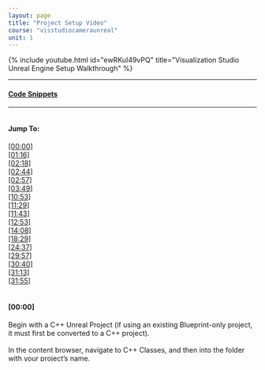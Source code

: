 ```yaml
---
layout: page
title: "Project Setup Video"
course: "visstudiocameraunreal"
unit: 1
---
```

{% include youtube.html id="ewRKuI49vPQ" title="Visualization Studio Unreal Engine Setup Walkthrough" %}

---

#### <a href="codesnippets.html" target="_blank">Code Snippets</a>

---
<div style="height: 500px; overflow: scroll;">
<h4>Jump To:</h4>
<p1>
<a href="#[00:00]">[00:00]</a><br>
<a href="#[01:16]">[01:16]</a><br>
<a href="#[02:18]">[02:18]</a><br>
<a href="#[02:44]">[02:44]</a><br>
<a href="#[02:57]">[02:57]</a><br>
<a href="#[03:49]">[03:49]</a><br>
<a href="#[10:53]">[10:53]</a><br>
<a href="#[11:29]">[11:29]</a><br>
<a href="#[11:43]">[11:43]</a><br>
<a href="#[12:53]">[12:53]</a><br>
<a href="#[14:08]">[14:08]</a><br>
<a href="#[18:29]">[18:29]</a><br>
<a href="#[24:37]">[24:37]</a><br>
<a href="#[29:57]">[29:57]</a><br>
<a href="#[30:40]">[30:40]</a><br>
<a href="#[31:13]">[31:13]</a><br>
<a href="#[31:55]">[31:55]</a><br><br>
</p1>

<p id="[00:00]"><h4>[00:00]</h4>

Begin with a C++ Unreal Project (if using an existing Blueprint-only project, it must first be converted to a C++ project).
<br><br>
In the content browser, navigate to C++ Classes, and then into the folder with your project’s name.
<br><br>
Create a new C++ class with Actor as the Parent Class. 
<br><br>
Name this <b>“ASplitScreenManager”</b>
<br><br>
Copy all of the provided code for ASplitScreenManager.cpp, and replace the default code with it.
<br><br>
For ASplitScreenManager.h copy ONLY the line <em>void ApplyEightViewportSettings();</em> and insert that line directly under <em>AASplitScreenManager();</em>
<br><br>
Save the files, and return to the editor.
<br><br>
</p>

<p id="[01:16]"><h4>[01:16]</h4>

Create another C++ class, being sure to check “Show All Classes”
<br><br>
Search for and select GameInstance as the parent class.
<br><br>
Name this <b>“VizStudioGameInstance”</b>
<br><br>
Like before, copy all of the provided code for VizStudioGameInstance.cpp, and replace the default code.
<br><br>
For VizStudioGameInstance.h, only the lines from  <em>public:</em>  to <em>ULocalPlayer…</em>  need to be copied from the provided code and pasted just below <em>GENERATED_BODY()</em> in Visual Studio.
<br><br>
</p>

<p id="[02:18]"><h4>[02:18]</h4>

Back in the editor, create one more C++ class, and select GameViewportClient as the parent class.
<br><br>
Name this <b>“VizStudioGameViewportClient”</b>
<br><br>
This requires no additional code.
<br><br>
</p>

<p id="[02:44]"><h4>[02:44]</h4>

Now create a Blueprint class from ASplitScreenManager.
<br><br>
Name this <b>“ASplitScreenManagerBP”</b>
<br><br>
This should be placed in your project’s Content folder. Go there now.
<br><br>
</p>

<p id="[02:57]"><h4>[02:57]</h4>

Now to create a few more Blueprint classes.
<br><br>
Create a Pawn class, and name it <b>“VizCameraReceiverPawn”</b>
<br><br>
Create a Game Mode Base class, and name it <b>“VizGameMode”</b>
<br><br>
Create another Pawn class, and name it <b>“VizParentPawn”</b>
<br><br>
Finally, create a Player Controller class, and name it <b>“VizPlayerController”</b>
<br><br>
</p>

<p id="[03:49]"><h4>[03:49]</h4>

Open up the VizGameMode Blueprint.
<br><br>
Follow along with the video to continue setting up the VizGameMode.
<br><br>
</p>

<p id="[10:53]"><h4>[10:53]</h4>

At this point, be sure that the Possess node inside your collapsed Change First Player To A Parent Pawn node has an execute output running to the collapsed node’s Outputs node.
<br><em>
Even if the collapsed nodes appear to be connected from the Event Graph, they will not be if this change is not made.</em>
<br><br>
From here, continue following along with the video to set up Panini Projection in the Construction Script.
<br><br>
</p>

<p id="[11:29]"><h4>[11:29]</h4>

Go to VizGameMode’s Class Defaults, and change the Default Pawn Class to <b>VizCameraReceiverPawn</b>, <em>NOT VizParentPawn</em>
<br><br>
Set the HUD class to None
<br><br>
With that, the VizGameMode Blueprint is set up.
<br><br>
</p>

<p id="[11:43]"><h4>[11:43]</h4>

<em>*Technically, this section is optional if you do not plan to move the player in your project, or if you simply do not want vignetting when moving. If that is the case, skip to [14:08].</em>
<br><br>
Now, make a new material named Blur_PP.
<br><br>
Follow the video closely for steps.
<br><br>
</p>

<p id="[12:53]"><h4>[12:53]</h4>

It is important to note that the Input names on the Custom node are case sensitive. For example, “uv” can <b>NOT</b> be changed to “UV” without the code needing to be changed.
<br><br>
Be sure to replace the default code in the Custom node with the code provided.
<br><br>
</p>

<p id="[14:08]"><h4>[14:08]</h4>

Open the VizParentPawn Blueprint.
<br><br>
<em>*If you do not want movement functionality for your player, all you need for the following section is to follow the setup instructions for Event BeginPlay, and connect a GetActorTransform node to the SpawnActor node’s Spawn Transform pin as seen starting at [16:40]. </em>
<br><br>
</p>

<p id="[18:29]"><h4>[18:29]</h4>

<em>*If you do not want vignetting during player movement, skip ahead to [30:40].</em>
<br><br>
</p>

<p id="[24:37]"><h4>[24:37]</h4>

You do not need to enter these values yet. At [29:57] a compiler error will require that the nodes be refreshed, and the values will be reset to their defaults. Hold off on entering those values for now.
<br><br>
</p>

<p id="[29:57]"><h4>[29:57]</h4>

This compiler error is just Unreal not understanding that the old input names in the nodes have been changed. Unfortunately, this does mean that the values will need to be input again after the nodes are refreshed if you entered them earlier.
<br><br>
</p>

<p id="[30:40]"><h4>[30:40]</h4>

Back in the VizParentPawn’s EventGraph, set up the Possessed Event.
<br><br>
</p>

<p id="[31:13]"><h4>[31:13]</h4>

Now, open the VizCameraReceiverPawn Blueprint, and follow the video to set up the camera for correct use in the Visualization Studio.
<br><br>
</p>

<p id="[31:55]"><h4>[31:55]</h4>

Lastly, open the Project Settings, and change the Default GameMode and Game Instance classes to VizGameMode and VizStudioGameInstance, respectively.
<br><br>
</p>

</div>